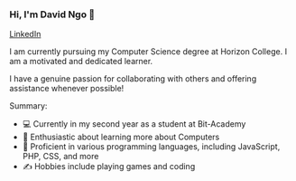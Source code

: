 ### Hi, I'm David Ngo 👋

[LinkedIn](https://www.linkedin.com/in/david-ngo-59367b263)

I am currently pursuing my Computer Science degree at Horizon College. I am a motivated and dedicated learner.

I have a genuine passion for collaborating with others and offering assistance whenever possible!

Summary:

- 💻 Currently in my second year as a student at Bit-Academy
- 🌱 Enthusiastic about learning more about Computers
- 🌟 Proficient in various programming languages, including JavaScript, PHP, CSS, and more
- ✍️ Hobbies include playing games and coding
